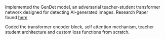 Implemented the GenDet model, an adversarial teacher-student transformer network designed for detecting AI-generated images. Research Paper found [here](https://arxiv.org/pdf/2312.08880)

Coded the transformer encoder block, self attention mechanism, teacher student architecture and custom loss functions from scratch.
